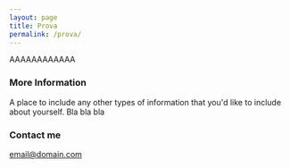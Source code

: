 ```yaml
---
layout: page
title: Prova
permalink: /prova/
---
```


AAAAAAAAAAAA

### More Information

A place to include any other types of information that you'd like to include about yourself.
Bla bla bla

### Contact me

[email@domain.com](mailto:email@domain.com)
